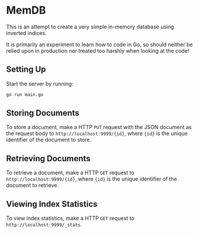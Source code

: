 # MemDB

This is an attempt to create a very simple in-memory database using inverted indices.

It is primarily an experiment to learn how to code in Go, so should neither be relied upon in production nor treated too harshly when looking at the code!

## Setting Up

Start the server by running:

```bash
go run main.go
```

## Storing Documents

To store a document, make a HTTP `PUT` request with the JSON document as the request body to `http://localhost:9999/{id}`, where `{id}` is the unique identifier of the document to store.

## Retrieving Documents

To retrieve a document, make a HTTP `GET` request to `http://localhost:9999/{id}`, where `{id}` is the unique identifier of the document to retrieve.

## Viewing Index Statistics

To view index statistics, make a HTTP `GET` request to `http://localhost:9999/_stats`.